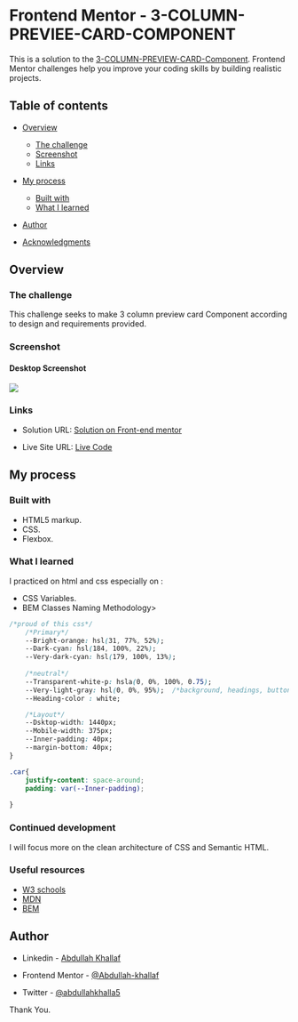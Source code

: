 # Frontend Mentor - 3-COLUMN-PREVIEE-CARD-COMPONENT

This is a solution to the [3-COLUMN-PREVIEW-CARD-Component](https://www.frontendmentor.io/challenges/3column-preview-card-component-pH92eAR2-j). Frontend Mentor challenges help you improve your coding skills by building realistic projects. 

## Table of contents

- [Overview](#overview)
  - [The challenge](#the-challenge)
  - [Screenshot](#screenshot)
  - [Links](#links)
- [My process](#my-process)
  - [Built with](#built-with)
  - [What I learned](#what-i-learned)
 
- [Author](#author)
- [Acknowledgments](#acknowledgments)


## Overview

### The challenge
This challenge seeks to make 3 column preview card Component according to design and requirements provided. <br>

### Screenshot

#### Desktop Screenshot
![](images/screenshot.jpeg)


### Links

- Solution URL: [Solution on Front-end mentor](https://www.frontendmentor.io/solutions/preview-component-card-using-html-and-css-nSSginndV)

- Live Site URL: [Live Code](https://three-columns-preview-card-component.vercel.app/)

## My process

### Built with

- HTML5 markup.
- CSS.
- Flexbox.

### What I learned
I practiced on html and css especially on :

- CSS Variables.
- BEM Classes Naming Methodology>
```css
/*proud of this css*/
    /*Primary*/
    --Bright-orange: hsl(31, 77%, 52%);
    --Dark-cyan: hsl(184, 100%, 22%); 
    --Very-dark-cyan: hsl(179, 100%, 13%);
    
    /*neutral*/
    --Transparent-white-p: hsla(0, 0%, 100%, 0.75);
    --Very-light-gray: hsl(0, 0%, 95%);  /*background, headings, buttons*/
    --Heading-color : white;

    /*Layout*/
    --Dsktop-width: 1440px;
    --Mobile-width: 375px;
    --Inner-padding: 40px;
    --margin-bottom: 40px;
}

.car{
    justify-content: space-around;
    padding: var(--Inner-padding);
    
}

```
### Continued development

I will focus more on the clean architecture of CSS and Semantic HTML.


### Useful resources

- [W3 schools](https://www.w3schools.com/)
- [MDN](https://developer.mozilla.org/en-US/docs/Web/CSS)
- [BEM](http://getbem.com/introduction/)

## Author

- Linkedin - [Abdullah Khallaf](https://www.linkedin.com/in/abdullah-khallaf/)

- Frontend Mentor - [@Abdullah-khallaf](https://www.frontendmentor.io/profile/Abdullah-khallaf)

- Twitter - [@abdullahkhalla5](https://www.twitter.com/abdullahkhalla5)

Thank You.
